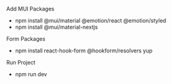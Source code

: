 Add MUI Packages
- npm install @mui/material @emotion/react @emotion/styled
- npm install @mui/material-nextjs

Form Packages
- npm install react-hook-form @hookform/resolvers yup

Run Project
- npm run dev